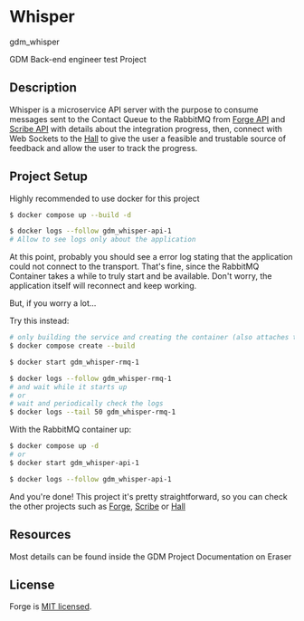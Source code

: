 # Whisper

gdm_whisper

GDM Back-end engineer test Project

## Description

Whisper is a microservice API server with the purpose to consume messages sent to the Contact Queue to the RabbitMQ  from [Forge API](http://github.com/LucasRodriguesOliveira/gdm_forge) and [Scribe API](http://github.com/LucasRodriguesOliveira/gdm_scribe) with details about the integration progress, then, connect with Web Sockets to the [Hall](http://github.com/LucasRodriguesOliveira/gdm_hall) to give the user a feasible and trustable source of feedback and allow the user to track the progress.

## Project Setup

Highly recommended to use docker for this project

```bash
$ docker compose up --build -d

$ docker logs --follow gdm_whisper-api-1
# Allow to see logs only about the application
```

At this point, probably you should see a error log stating that the application could not connect to the transport. That's fine, since the RabbitMQ Container takes a while to truly start and be available. Don't worry, the application itself will reconnect and keep working.

But, if you worry a lot...

Try this instead:

```bash
# only building the service and creating the container (also attaches the service to the container)
$ docker compose create --build

$ docker start gdm_whisper-rmq-1

$ docker logs --follow gdm_whisper-rmq-1
# and wait while it starts up
# or
# wait and periodically check the logs
$ docker logs --tail 50 gdm_whisper-rmq-1
```

With the RabbitMQ container up:

```bash
$ docker compose up -d
# or
$ docker start gdm_whisper-api-1

$ docker logs --follow gdm_whisper-api-1
```

And you're done! This project it's pretty straightforward, so you can check the other projects such as [Forge](https://github.com/LucasRodriguesOliveira/gdm_forge), [Scribe](https://github.com/LucasRodriguesOliveira/gdm_scribe) or [Hall](https://github.com/LucasRodriguesOliveira/gdm_hall)

## Resources

Most details can be found inside the GDM Project Documentation on Eraser

## License

Forge is [MIT licensed](https://github.com/LucasRodriguesOliveira/gdm_whisper/blob/master/LICENSE).

